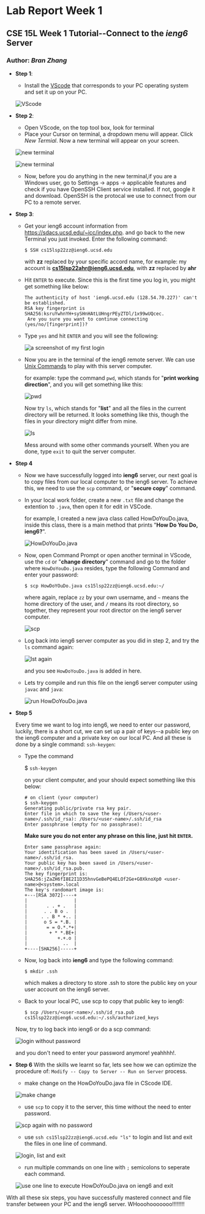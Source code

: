 # Lab Report Week 1
## CSE 15L Week 1 Tutorial--Connect to the _ieng6_ Server
### Author: _Bran Zhang_

* **Step 1**: 
    - Install the [VScode](https://code.visualstudio.com/Download) that corresponds to your PC operating system and set it up on your PC.

    ![VScode](https://kaijia2022.github.io/cse15l-lab-reports/VScode%20official%20website.png)

* **Step 2**: 
    - Open VScode, on the top tool box, look for terminal
    - Place your Cursor on terminal, a dropdown menu will appear. Click  _New Termial_. Now a new terminal will appear on your screen.

    ![new terminal](https://kaijia2022.github.io/cse15l-lab-reports/open_terminal.png)

    ![new terminal](https://kaijia2022.github.io/cse15l-lab-reports/New%20Terminal.png)

    - Now, before you do anything in the new terminal,if you are a Windows user, go to Settings -> apps -> applicable features and check if you have OpenSSH Client service installed. If not, google it and download. OpenSSH is the protocal we use to connect from our PC to a remote server.

* **Step 3**:
     - Get your ieng6 account information from https://sdacs.ucsd.edu/~icc/index.php. and go back to the new Terminal you just invoked. Enter the following command:

         `$ SSH cs15lsp22zz@ieng6.ucsd.edu`
         
         with **zz** replaced by your specific accord name, for example: my account is **cs15lsp22ahr@ieng6.ucsd.edu**, with **zz** replaced by **ahr**

     - Hit `ENTER` to execute. Since this is the first time you log in, you might get something like below:

        ```
        The authenticity of host 'ieng6.ucsd.edu (128.54.70.227)' can't be established.
        RSA key fingerprint is SHA256:ksruYwhnYH+sySHnHAtLUHngrPEyZTDl/1x99wUQcec.
         Are you sure you want to continue connecting (yes/no/[fingerprint])?
         ```
     - Type `yes` and hit `ENTER` and you will see the following: 

        ![a screenshot of my first login](https://kaijia2022.github.io/cse15l-lab-reports/SSH.png)

     - Now you are in the terminal of the ieng6 remote server. We can use [Unix Commands](https://en.wikipedia.org/wiki/List_of_Unix_commands) to play with this server computer. 

        for example: type the command `pwd`, which stands for "**print working direction**", and you will get something like this:

        ![pwd](https://kaijia2022.github.io/cse15l-lab-reports/PWD%20command.png)

        Now try `ls`, which stands for "**list**" and all the files in the current directory will be returned. It looks something like this, though the files in your directory might differ from mine.

        ![ls](https://kaijia2022.github.io/cse15l-lab-reports/ls.png)

        Mess around with some other commands yourself. When you are done, type `exit` to quit the server computer.
    
* **Step 4**
    - Now we have successfully logged into **ieng6** server, our next goal is to copy files from our local computer to the ieng6 server. To achieve this, we need to use the `scp` command, or "**secure copy**" command.

    - In your local work folder, create a new `.txt` file and change the extention to `.java`, then open it for edit in VSCode. 

        for example, I created a new java class called HowDoYouDo.java, inside this class, there is a main method that prints "**How Do You Do, ieng6?**".

        ![HowDoYouDo.java](https://kaijia2022.github.io/cse15l-lab-reports/HowDoYouDo.png)

    - Now, open Command Prompt or open another terminal in VScode, use the `cd` or "**change directory**" command and go to the folder where `HowDoYouDo.java` resides,  type the following Command and enter your password: 

        `$ scp HowDoYOuDo.java cs15lsp22zz@ieng6.ucsd.edu:~/`

        where again, replace `zz` by your own username, and `~` means the home directory of the user, and `/` means its root directory, so together, they represent your root director on the ieng6 server computer.

        ![scp](https://kaijia2022.github.io/cse15l-lab-reports/scp.png)
    
    - Log back into ieng6 server computer as you did in step 2, and try the `ls` command again:

        ![lst again](https://kaijia2022.github.io/cse15l-lab-reports/ls%20again.png)

        and you see `HowDoYouDo.java` is added in here.
    
    - Lets try compile and run this file on the ieng6 server computer using `javac` and `java`:

        ![run HowDoYouDo.java](https://kaijia2022.github.io/cse15l-lab-reports/runHowDoYouDo.png)

* **Step 5**
    
    Every time we want to log into ieng6, we need to enter our password, luckily, there is a short cut, we can set up a pair of keys--a public key on the ieng6 computer and a private key on our local PC. And all these is done by a single command: `ssh-keygen`:
    
    - Type the command

        $ `ssh-keygen` 
    
        on your client computer, and your should expect something like this below:

        ```
        # on client (your computer)
        $ ssh-keygen
        Generating public/private rsa key pair.
        Enter file in which to save the key (/Users/<user-name>/.ssh/id_rsa): /Users/<user-name>/.ssh/id_rsa
        Enter passphrase (empty for no passphrase): 
        ```
        **Make sure you do not enter any phrase on this line, just hit `ENTER`.**
        ```
        Enter same passphrase again: 
        Your identification has been saved in /Users/<user-name>/.ssh/id_rsa.
        Your public key has been saved in /Users/<user-name>/.ssh/id_rsa.pub.
        The key fingerprint is:
        SHA256:jZaZH6fI8E2I1D35hnvGeBePQ4ELOf2Ge+G0XknoXp0 <user-name>@<system>.local
        The key's randomart image is:
        +---[RSA 3072]----+
        |                 |
        |       . . + .   |
        |      . . B o .  |
        |     . . B * +.. |
        |      o S = *.B. |
        |       = = O.*.*+|
        |        + * *.BE+|
        |           +.+.o |
        |             ..  |
        +----[SHA256]-----+
        ```

    - Now, log back into **ieng6** and type the following  command:

        `$ mkdir .ssh`

        which makes a directory to store .ssh to store the public key on your user account on the ieng6 server.

    - Back to your local PC, use scp to copy that public key to ieng6:

        `$ scp /Users/<user-name>/.ssh/id_rsa.pub cs15lsp22zz@ieng6.ucsd.edu:~/.ssh/authorized_keys`

    Now, try to log back into ieng6 or do a scp command:

    ![login without password](https://kaijia2022.github.io/cse15l-lab-reports/new%20login.png)

    and you don't need to enter your password anymore! yeahhhh!.

* **Step 6**
    With the skills we learnt so far, lets see how we can optimize the procedure of: `Modify -- Copy to Server -- Run on Server` process.

    - make change on the HowDoYouDo.java file in CScode IDE.

    ![make change](https://kaijia2022.github.io/cse15l-lab-reports/Change%20HowDoYouDo.png)

    - use `scp` to copy it to the server, this time without the need to enter password.

    ![scp again with no password](https://kaijia2022.github.io/cse15l-lab-reports/SCP%20again.png)

    - use `ssh cs15lsp22zz@ieng6.ucsd.edu "ls"` to login and list and exit the files in one line of command.

    ![login, list and exit](https://kaijia2022.github.io/cse15l-lab-reports/login,lst,exit.png)

    - run multiple commands on one line with `;` semicolons to seperate each command.

    ![use one line to execute HowDoYouDo.java on ieng6 and exit](https://kaijia2022.github.io/cse15l-lab-reports/login,compile,run,exit.png)

With all these six steps, you have successfully mastered connect and file transfer between your PC and the ieng6 server. WHooohooooooo!!!!!!!!














    
    


